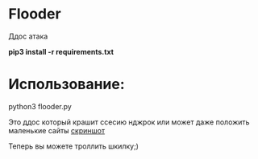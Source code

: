 # Flooder

Ддос атака


**pip3 install -r requirements.txt**

# Использование:

python3 flooder.py

Это ддос который крашит ссесию нджрок или может даже положить маленькие сайты
[скриншот](https://www.google.com/imgres?imgurl=https%3A%2F%2Flocal-forum-uploads.s3.dualstack.us-east-1.amazonaws.com%2Foptimized%2F2X%2Fa%2Fab29f07dd23a71f9c92cfa243ef9309551511010_2_1024x395.png&imgrefurl=https%3A%2F%2Flocalwp.com%2Fcommunity%2Ft%2Ftoo-many-connections-error-another-err-ngrok-702-post%2F13612&tbnid=2iOL-imws73K1M&vet=1&docid=J2Uwy9JELmXqjM&w=1024&h=395&hl=ru-RU&source=sh%2Fx%2Fim)

Теперь вы можете троллить шкилку;)
